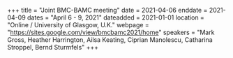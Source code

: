 +++
title = "Joint BMC-BAMC meeting"
date = 2021-04-06
enddate = 2021-04-09
dates = "April 6 - 9, 2021"
dateadded = 2021-01-01
location = "Online / University of Glasgow, U.K."
webpage = "https://sites.google.com/view/bmcbamc2021/home"
speakers = "Mark Gross, Heather Harrington, Ailsa Keating, Ciprian Manolescu, Catharina Stroppel, Bernd Sturmfels"
+++
